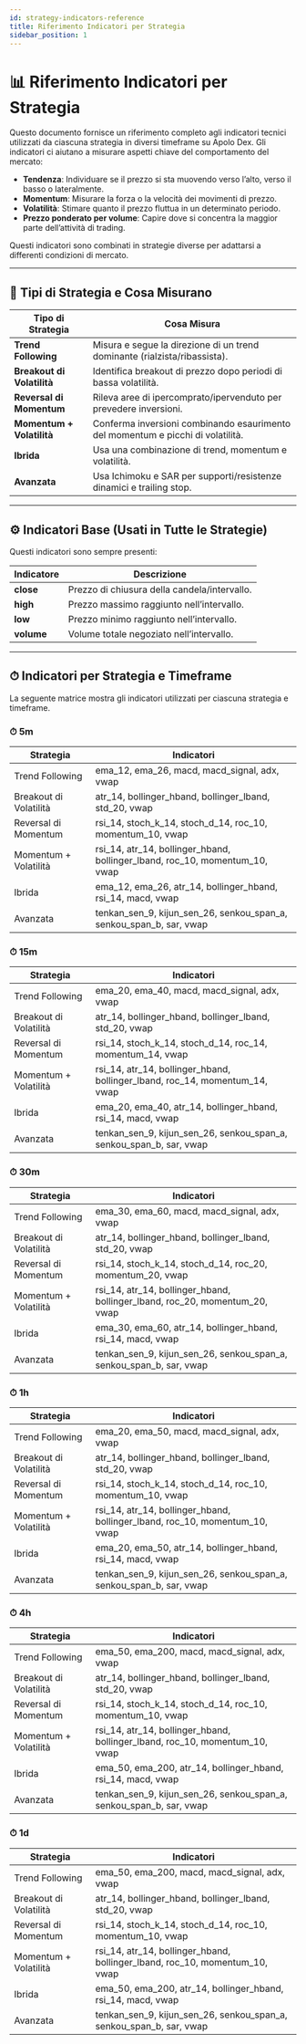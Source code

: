 ```yaml
---
id: strategy-indicators-reference
title: Riferimento Indicatori per Strategia
sidebar_position: 1
---
```


# 📊 Riferimento Indicatori per Strategia

Questo documento fornisce un riferimento completo agli indicatori tecnici utilizzati da ciascuna strategia in diversi timeframe su Apolo Dex. Gli indicatori ci aiutano a misurare aspetti chiave del comportamento del mercato:

- **Tendenza**: Individuare se il prezzo si sta muovendo verso l’alto, verso il basso o lateralmente.
- **Momentum**: Misurare la forza o la velocità dei movimenti di prezzo.
- **Volatilità**: Stimare quanto il prezzo fluttua in un determinato periodo.
- **Prezzo ponderato per volume**: Capire dove si concentra la maggior parte dell’attività di trading.

Questi indicatori sono combinati in strategie diverse per adattarsi a differenti condizioni di mercato.

---

## 🧠 Tipi di Strategia e Cosa Misurano

| Tipo di Strategia          | Cosa Misura                                                                   |
|----------------------------|-------------------------------------------------------------------------------|
| **Trend Following**        | Misura e segue la direzione di un trend dominante (rialzista/ribassista).     |
| **Breakout di Volatilità** | Identifica breakout di prezzo dopo periodi di bassa volatilità.               |
| **Reversal di Momentum**   | Rileva aree di ipercomprato/ipervenduto per prevedere inversioni.             |
| **Momentum + Volatilità**  | Conferma inversioni combinando esaurimento del momentum e picchi di volatilità. |
| **Ibrida**                 | Usa una combinazione di trend, momentum e volatilità.                         |
| **Avanzata**               | Usa Ichimoku e SAR per supporti/resistenze dinamici e trailing stop.          |

---

## ⚙️ Indicatori Base (Usati in Tutte le Strategie)

Questi indicatori sono sempre presenti:

| Indicatore | Descrizione |
|------------|-------------|
| **close**  | Prezzo di chiusura della candela/intervallo. |
| **high**   | Prezzo massimo raggiunto nell’intervallo. |
| **low**    | Prezzo minimo raggiunto nell’intervallo. |
| **volume** | Volume totale negoziato nell’intervallo. |

---

## ⏱ Indicatori per Strategia e Timeframe

La seguente matrice mostra gli indicatori utilizzati per ciascuna strategia e timeframe.

### ⏱ 5m

| Strategia               | Indicatori |
|--------------------------|------------|
| Trend Following          | ema_12, ema_26, macd, macd_signal, adx, vwap |
| Breakout di Volatilità   | atr_14, bollinger_hband, bollinger_lband, std_20, vwap |
| Reversal di Momentum     | rsi_14, stoch_k_14, stoch_d_14, roc_10, momentum_10, vwap |
| Momentum + Volatilità    | rsi_14, atr_14, bollinger_hband, bollinger_lband, roc_10, momentum_10, vwap |
| Ibrida                   | ema_12, ema_26, atr_14, bollinger_hband, rsi_14, macd, vwap |
| Avanzata                 | tenkan_sen_9, kijun_sen_26, senkou_span_a, senkou_span_b, sar, vwap |

### ⏱ 15m

| Strategia               | Indicatori |
|--------------------------|------------|
| Trend Following          | ema_20, ema_40, macd, macd_signal, adx, vwap |
| Breakout di Volatilità   | atr_14, bollinger_hband, bollinger_lband, std_20, vwap |
| Reversal di Momentum     | rsi_14, stoch_k_14, stoch_d_14, roc_14, momentum_14, vwap |
| Momentum + Volatilità    | rsi_14, atr_14, bollinger_hband, bollinger_lband, roc_14, momentum_14, vwap |
| Ibrida                   | ema_20, ema_40, atr_14, bollinger_hband, rsi_14, macd, vwap |
| Avanzata                 | tenkan_sen_9, kijun_sen_26, senkou_span_a, senkou_span_b, sar, vwap |

### ⏱ 30m

| Strategia               | Indicatori |
|--------------------------|------------|
| Trend Following          | ema_30, ema_60, macd, macd_signal, adx, vwap |
| Breakout di Volatilità   | atr_14, bollinger_hband, bollinger_lband, std_20, vwap |
| Reversal di Momentum     | rsi_14, stoch_k_14, stoch_d_14, roc_20, momentum_20, vwap |
| Momentum + Volatilità    | rsi_14, atr_14, bollinger_hband, bollinger_lband, roc_20, momentum_20, vwap |
| Ibrida                   | ema_30, ema_60, atr_14, bollinger_hband, rsi_14, macd, vwap |
| Avanzata                 | tenkan_sen_9, kijun_sen_26, senkou_span_a, senkou_span_b, sar, vwap |

### ⏱ 1h

| Strategia               | Indicatori |
|--------------------------|------------|
| Trend Following          | ema_20, ema_50, macd, macd_signal, adx, vwap |
| Breakout di Volatilità   | atr_14, bollinger_hband, bollinger_lband, std_20, vwap |
| Reversal di Momentum     | rsi_14, stoch_k_14, stoch_d_14, roc_10, momentum_10, vwap |
| Momentum + Volatilità    | rsi_14, atr_14, bollinger_hband, bollinger_lband, roc_10, momentum_10, vwap |
| Ibrida                   | ema_20, ema_50, atr_14, bollinger_hband, rsi_14, macd, vwap |
| Avanzata                 | tenkan_sen_9, kijun_sen_26, senkou_span_a, senkou_span_b, sar, vwap |

### ⏱ 4h

| Strategia               | Indicatori |
|--------------------------|------------|
| Trend Following          | ema_50, ema_200, macd, macd_signal, adx, vwap |
| Breakout di Volatilità   | atr_14, bollinger_hband, bollinger_lband, std_20, vwap |
| Reversal di Momentum     | rsi_14, stoch_k_14, stoch_d_14, roc_10, momentum_10, vwap |
| Momentum + Volatilità    | rsi_14, atr_14, bollinger_hband, bollinger_lband, roc_10, momentum_10, vwap |
| Ibrida                   | ema_50, ema_200, atr_14, bollinger_hband, rsi_14, macd, vwap |
| Avanzata                 | tenkan_sen_9, kijun_sen_26, senkou_span_a, senkou_span_b, sar, vwap |

### ⏱ 1d

| Strategia               | Indicatori |
|--------------------------|------------|
| Trend Following          | ema_50, ema_200, macd, macd_signal, adx, vwap |
| Breakout di Volatilità   | atr_14, bollinger_hband, bollinger_lband, std_20, vwap |
| Reversal di Momentum     | rsi_14, stoch_k_14, stoch_d_14, roc_10, momentum_10, vwap |
| Momentum + Volatilità    | rsi_14, atr_14, bollinger_hband, bollinger_lband, roc_10, momentum_10, vwap |
| Ibrida                   | ema_50, ema_200, atr_14, bollinger_hband, rsi_14, macd, vwap |
| Avanzata                 | tenkan_sen_9, kijun_sen_26, senkou_span_a, senkou_span_b, sar, vwap |
